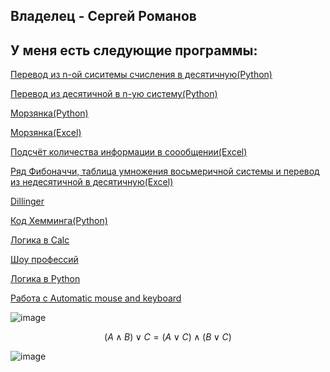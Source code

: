 ## Владелец - Сергей Романов 
## У меня есть следующие программы:

[Перевод из n-ой сиситемы счисления в десятичную(Python)](https://github.com/geniusatthemoment/I-am-barbie-girl-in-a-barbie-world/commit/faaea85572b541710b34e5834c9c6d88a0ced61d)

[Перевод из десятичной в n-ую систему(Python)](https://github.com/geniusatthemoment/I-am-barbie-girl-in-a-barbie-world/blob/main/%D0%9F%D0%B5%D1%80%D0%B5%D0%B2%D0%BE%D0%B4%20%D0%B8%D0%B7%20%D0%B4%D0%B5%D1%81%D1%8F%D1%82%D0%B8%D1%87%D0%BD%D0%BE%D0%B9%20%D0%B2%20n-%D1%83%D1%8E.py)

[Морзянка(Python)](https://github.com/geniusatthemoment/I-am-barbie-girl-in-a-barbie-world/blob/main/%D0%A1%D0%B5%D1%80%D0%B3%D0%B5%D0%B9%20%D0%A0%D0%BE%D0%BC%D0%B0%D0%BD%D0%BE%D0%B2%20%D0%BC%D0%BE%D1%80%D0%B7%D1%8F%D0%BD%D0%BA%D0%B0.py)

[Морзянка(Excel)](https://github.com/geniusatthemoment/I-am-barbie-girl-in-a-barbie-world/blob/main/%D0%9A%D0%BD%D0%B8%D0%B3%D0%B03.xlsx)

[Подсчёт количества информации в соообщении(Excel)](https://github.com/geniusatthemoment/I-am-barbie-girl-in-a-barbie-world/blob/main/%D0%9A%D0%BD%D0%B8%D0%B3%D0%B02.xlsx)

[Ряд Фибоначчи, таблица умножения восьмеричной системы и перевод из недесятичной в десятичную(Excel)](https://github.com/geniusatthemoment/I-am-barbie-girl-in-a-barbie-world/blob/main/%D0%9A%D0%BD%D0%B8%D0%B3%D0%B01.xlsx)

[Dillinger](https://github.com/geniusatthemoment/I-am-barbie-girl-in-a-barbie-world/blob/main/Dillinger%20(1).pdf)

[Код Хемминга(Python)](https://github.com/geniusatthemoment/I-am-barbie-girl-in-a-barbie-world/blob/main/%D0%9A%D0%BE%D0%B4%20%D0%A5%D0%B5%D0%BC%D0%BC%D0%B8%D0%BD%D0%B3%D0%B0.py)

[Логика в Calc](https://github.com/geniusatthemoment/I-am-barbie-girl-in-a-barbie-world/blob/main/%D0%9B%D0%BE%D0%B3%D0%B8%D0%BA%D0%B0%20.xlsx)

[Шоу профессий](https://github.com/geniusatthemoment/I-am-barbie-girl-in-a-barbie-world/blob/82a695fd5d375272317a531ba99414258682a02c/927D2C74-90CF-4C48-8AF5-6293EA40A804.png)

[Логика в Python](https://github.com/geniusatthemoment/I-am-barbie-girl-in-a-barbie-world/blob/main/buleva%20algebra.py)

[Работа с Automatic mouse and keyboard](https://github.com/geniusatthemoment/I-am-barbie-girl-in-a-barbie-world/blob/main/%D0%91%D0%B5%D0%B7%D1%8B%D0%BC%D1%8F%D0%BD%D0%BD%D1%8B%D0%B9.png)
       
 ![image](https://user-images.githubusercontent.com/114457112/200463412-caddf906-9f3d-4d61-b438-4e8cd7453245.png)
 
 
 $$(A\wedge B)\vee C= (A\vee C)\wedge (B\vee C)$$
 
 ![image](https://user-images.githubusercontent.com/114457112/200723863-b6a1d0e9-a10b-4d27-8d44-7745d25ca753.png)

      
       
       
       

